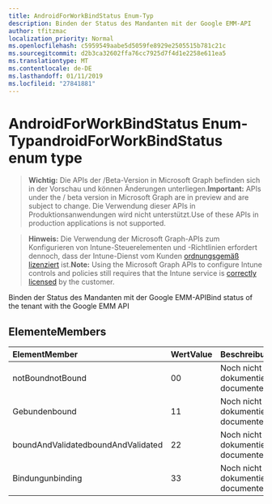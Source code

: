 ```yaml
---
title: AndroidForWorkBindStatus Enum-Typ
description: Binden der Status des Mandanten mit der Google EMM-API
author: tfitzmac
localization_priority: Normal
ms.openlocfilehash: c5959549aabe5d5059fe8929e2505515b781c21c
ms.sourcegitcommit: d2b3ca32602ffa76cc7925d7f4d1e2258e611ea5
ms.translationtype: MT
ms.contentlocale: de-DE
ms.lasthandoff: 01/11/2019
ms.locfileid: "27841881"
---
```

# <a name="androidforworkbindstatus-enum-type"></a><span data-ttu-id="836df-103">AndroidForWorkBindStatus Enum-Typ</span><span class="sxs-lookup"><span data-stu-id="836df-103">androidForWorkBindStatus enum type</span></span>

> <span data-ttu-id="836df-104">**Wichtig:** Die APIs der /Beta-Version in Microsoft Graph befinden sich in der Vorschau und können Änderungen unterliegen.</span><span class="sxs-lookup"><span data-stu-id="836df-104">**Important:** APIs under the / beta version in Microsoft Graph are in preview and are subject to change.</span></span> <span data-ttu-id="836df-105">Die Verwendung dieser APIs in Produktionsanwendungen wird nicht unterstützt.</span><span class="sxs-lookup"><span data-stu-id="836df-105">Use of these APIs in production applications is not supported.</span></span>

> <span data-ttu-id="836df-106">**Hinweis:** Die Verwendung der Microsoft Graph-APIs zum Konfigurieren von Intune-Steuerelementen und -Richtlinien erfordert dennoch, dass der Intune-Dienst vom Kunden [ordnungsgemäß lizenziert](https://go.microsoft.com/fwlink/?linkid=839381) ist.</span><span class="sxs-lookup"><span data-stu-id="836df-106">**Note:** Using the Microsoft Graph APIs to configure Intune controls and policies still requires that the Intune service is [correctly licensed](https://go.microsoft.com/fwlink/?linkid=839381) by the customer.</span></span>

<span data-ttu-id="836df-107">Binden der Status des Mandanten mit der Google EMM-API</span><span class="sxs-lookup"><span data-stu-id="836df-107">Bind status of the tenant with the Google EMM API</span></span>
## <a name="members"></a><span data-ttu-id="836df-108">Elemente</span><span class="sxs-lookup"><span data-stu-id="836df-108">Members</span></span>
|<span data-ttu-id="836df-109">Element</span><span class="sxs-lookup"><span data-stu-id="836df-109">Member</span></span>|<span data-ttu-id="836df-110">Wert</span><span class="sxs-lookup"><span data-stu-id="836df-110">Value</span></span>|<span data-ttu-id="836df-111">Beschreibung</span><span class="sxs-lookup"><span data-stu-id="836df-111">Description</span></span>|
|:---|:---|:---|
|<span data-ttu-id="836df-112">notBound</span><span class="sxs-lookup"><span data-stu-id="836df-112">notBound</span></span>|<span data-ttu-id="836df-113">0</span><span class="sxs-lookup"><span data-stu-id="836df-113">0</span></span>|<span data-ttu-id="836df-114">Noch nicht dokumentiert</span><span class="sxs-lookup"><span data-stu-id="836df-114">Not yet documented</span></span>|
|<span data-ttu-id="836df-115">Gebunden</span><span class="sxs-lookup"><span data-stu-id="836df-115">bound</span></span>|<span data-ttu-id="836df-116">1</span><span class="sxs-lookup"><span data-stu-id="836df-116">1</span></span>|<span data-ttu-id="836df-117">Noch nicht dokumentiert</span><span class="sxs-lookup"><span data-stu-id="836df-117">Not yet documented</span></span>|
|<span data-ttu-id="836df-118">boundAndValidated</span><span class="sxs-lookup"><span data-stu-id="836df-118">boundAndValidated</span></span>|<span data-ttu-id="836df-119">2</span><span class="sxs-lookup"><span data-stu-id="836df-119">2</span></span>|<span data-ttu-id="836df-120">Noch nicht dokumentiert</span><span class="sxs-lookup"><span data-stu-id="836df-120">Not yet documented</span></span>|
|<span data-ttu-id="836df-121">Bindung</span><span class="sxs-lookup"><span data-stu-id="836df-121">unbinding</span></span>|<span data-ttu-id="836df-122">3</span><span class="sxs-lookup"><span data-stu-id="836df-122">3</span></span>|<span data-ttu-id="836df-123">Noch nicht dokumentiert</span><span class="sxs-lookup"><span data-stu-id="836df-123">Not yet documented</span></span>|





